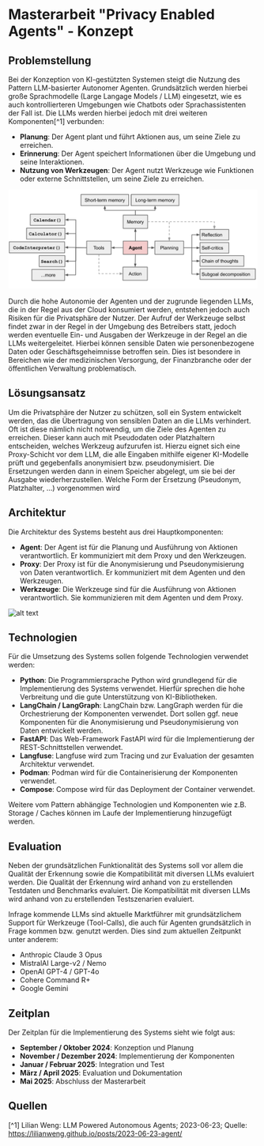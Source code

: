 # Masterarbeit "Privacy Enabled Agents" - Konzept

## Problemstellung

Bei der Konzeption von KI-gestützten Systemen steigt die Nutzung des Pattern LLM-basierter Autonomer Agenten.
Grundsätzlich werden hierbei große Sprachmodelle (Large Langage Models / LLM) eingesetzt, wie es auch kontrollierteren Umgebungen wie Chatbots oder Sprachassistenten der Fall ist.
Die LLMs werden hierbei jedoch mit drei weiteren Komponenten[^1] verbunden:

- **Planung**: Der Agent plant und führt Aktionen aus, um seine Ziele zu erreichen.
- **Erinnerung**: Der Agent speichert Informationen über die Umgebung und seine Interaktionen.
- **Nutzung von Werkzeugen**: Der Agent nutzt Werkzeuge wie Funktionen oder externe Schnittstellen, um seine Ziele zu erreichen.

![alt text](img/agent-overview.png)

Durch die hohe Autonomie der Agenten und der zugrunde liegenden LLMs, die in der Regel aus der Cloud konsumiert werden, entstehen jedoch auch Risiken für die Privatsphäre der Nutzer.
Der Aufruf der Werkzeuge selbst findet zwar in der Regel in der Umgebung des Betreibers statt, jedoch werden eventuelle Ein- und Ausgaben der Werkzeuge in der Regel an die LLMs weitergeleitet.
Hierbei können sensible Daten wie personenbezogene Daten oder Geschäftsgeheimnisse betroffen sein.
Dies ist besondere in Bereichen wie der medizinischen Versorgung, der Finanzbranche oder der öffentlichen Verwaltung problematisch.

## Lösungsansatz

Um die Privatsphäre der Nutzer zu schützen, soll ein System entwickelt werden, das die Übertragung von sensiblen Daten an die LLMs verhindert.
Oft ist diese nämlich nicht notwendig, um die Ziele des Agenten zu erreichen.
Dieser kann auch mit Pseudodaten oder Platzhaltern entscheiden, welches Werkzeug aufzurufen ist.
Hierzu eignet sich eine Proxy-Schicht vor dem LLM, die alle Eingaben mithilfe eigener KI-Modelle prüft und gegebenfalls anonymisiert bzw. pseudonymisiert.
Die Ersetzungen werden dann in einem Speicher abgelegt, um sie bei der Ausgabe wiederherzustellen.
Welche Form der Ersetzung (Pseudonym, Platzhalter, ...) vorgenommen wird

## Architektur

Die Architektur des Systems besteht aus drei Hauptkomponenten:

- **Agent**: Der Agent ist für die Planung und Ausführung von Aktionen verantwortlich. Er kommuniziert mit dem Proxy und den Werkzeugen.
- **Proxy**: Der Proxy ist für die Anonymisierung und Pseudonymisierung von Daten verantwortlich. Er kommuniziert mit dem Agenten und den Werkzeugen.
- **Werkzeuge**: Die Werkzeuge sind für die Ausführung von Aktionen verantwortlich. Sie kommunizieren mit dem Agenten und dem Proxy.

![alt text](img/architecture.png)

## Technologien

Für die Umsetzung des Systems sollen folgende Technologien verwendet werden:

- **Python**: Die Programmiersprache Python wird grundlegend für die Implementierung des Systems verwendet. Hierfür sprechen die hohe Verbreitung und die gute Unterstützung von KI-Bibliotheken.
- **LangChain / LangGraph**: LangChain bzw. LangGraph werden für die Orchestrierung der Komponenten verwendet. Dort sollen ggf. neue Komponenten für die Anonymisierung und Pseudonymisierung von Daten entwickelt werden.
- **FastAPI**: Das Web-Framework FastAPI wird für die Implementierung der REST-Schnittstellen verwendet.
- **Langfuse**: Langfuse wird zum Tracing und zur Evaluation der gesamten Architektur verwendet.
- **Podman**: Podman wird für die Containerisierung der Komponenten verwendet.
- **Compose**: Compose wird für das Deployment der Container verwendet.

Weitere vom Pattern abhängige Technologien und Komponenten wie z.B. Storage / Caches können im Laufe der Implementierung hinzugefügt werden.

## Evaluation

Neben der grundsätzlichen Funktionalität des Systems soll vor allem die Qualität der Erkennung sowie die Kompatibilität mit diversen LLMs evaluiert werden.
Die Qualität der Erkennung wird anhand von zu erstellenden Testdaten und Benchmarks evaluiert.
Die Kompatibilität mit diversen LLMs wird anhand von zu erstellenden Testszenarien evaluiert.

Infrage kommende LLMs sind aktuelle Marktführer mit grundsätzlichem Support für Werkzeuge (Tool-Calls), die auch für Agenten grundsätzlich in Frage kommen bzw. genutzt werden.
Dies sind zum aktuellen Zeitpunkt unter anderem:

- Anthropic Claude 3 Opus
- MistralAI Large-v2 / Nemo
- OpenAI GPT-4 / GPT-4o
- Cohere Command R+
- Google Gemini

## Zeitplan

Der Zeitplan für die Implementierung des Systems sieht wie folgt aus:

- **September / Oktober 2024**: Konzeption und Planung
- **November / Dezember 2024**: Implementierung der Komponenten
- **Januar / Februar 2025**: Integration und Test
- **März / April 2025**: Evaluation und Dokumentation
- **Mai 2025**: Abschluss der Masterarbeit

## Quellen

[^1] Lilian Weng: LLM Powered Autonomous Agents; 2023-06-23; Quelle: https://lilianweng.github.io/posts/2023-06-23-agent/